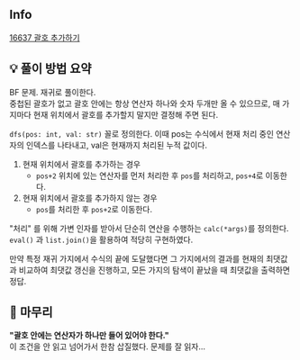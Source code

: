 ## Info
[16637 괄호 추가하기](https://www.acmicpc.net/problem/16637)

## 💡 풀이 방법 요약
BF 문제. 재귀로 풀이한다.  
중첩된 괄호가 없고 괄호 안에는 항상 연산자 하나와 숫자 두개만 올 수 있으므로, 매 가지마다 현재 위치에서 괄호를 추가할지 말지만 결정해 주면 된다.  
  
`dfs(pos: int, val: str)`  꼴로 정의한다. 이때 pos는 수식에서 현재 처리 중인 연산자의 인덱스를 나타내고, val은 현재까지 처리된 누적 값이다.  
1. 현재 위치에서 괄호를 추가하는 경우
   - `pos+2` 위치에 있는 연산자를 먼저 처리한 후 `pos`를 처리하고, `pos+4`로 이동한다.
2. 현재 위치에서 괄호를 추가하지 않는 경우
   - `pos`를 처리한 후 `pos+2`로 이동한다.

"처리" 를 위해 가변 인자를 받아서 단순히 연산을 수행하는 `calc(*args)`를 정의한다. `eval()` 과 `list.join()`을 활용하여 적당히 구현하였다. 
  
만약 특정 재귀 가지에서 수식의 끝에 도달했다면 그 가지에서의 결과를 현재의 최댓값과 비교하여 최댓값 갱신을 진행하고, 모든 가지의 탐색이 끝났을 때 최댓값을 출력하면 정답.

## 🙂 마무리
**"괄호 안에는 연산자가 하나만 들어 있어야 한다."**  
이 조건을 안 읽고 넘어가서 한참 삽질했다. 문제를 잘 읽자...
